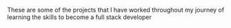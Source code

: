 These are some of the projects that I have worked throughout my journey of learning the skills to become a full stack developer
